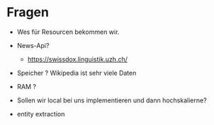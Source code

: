 # Fragen

- Wes für Resourcen bekommen wir.
  
- News-Api?
  
  - https://swissdox.linguistik.uzh.ch/
- Speicher ? Wikipedia ist sehr viele Daten
  
- RAM ?
  
- Sollen wir local bei uns implementieren und dann hochskalierne?
  
- entity extraction